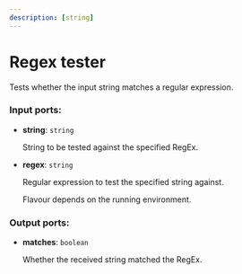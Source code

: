 ```yaml
---
description: [string]
---
```


# Regex tester

Tests whether the input string matches a regular expression.

### Input ports:

* __string__: `string`

    String to be tested against the specified RegEx.


* __regex__: `string`

    Regular expression to test the specified string against.
    
    Flavour depends on the running environment.

### Output ports:

* __matches__: `boolean`

    Whether the received string matched the RegEx.

